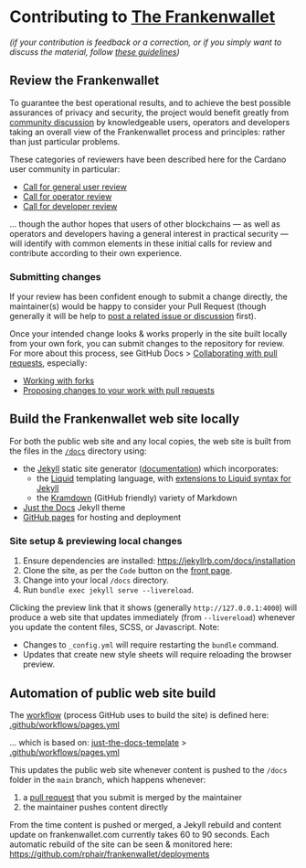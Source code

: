 # Contributing to [The Frankenwallet](https://frankenwallet.com)

_(if your contribution is feedback or a correction, or if you simply want to discuss the material, follow [these guidelines](README.md#community-discussion-questions-and-support))_

## Review the Frankenwallet
<a id="review"></a>

To guarantee the best operational results, and to achieve the best possible assurances of privacy and security, the project would benefit greatly from [community discussion](README.md#community) by knowledgeable users, operators and developers taking an overall view of the Frankenwallet process and principles: rather than just particular problems.

These categories of reviewers have been described here for the Cardano user community in particular:
* [Call for general user review](https://forum.cardano.org/t/frankenwallet-call-for-general-user-review/150242)
* [Call for operator review](https://forum.cardano.org/t/frankenwallet-call-for-spo-preliminary-review/150243)
* [Call for developer review](https://forum.cardano.org/t/frankenwallet-call-for-developer-review/150245)

... though the author hopes that users of other blockchains — as well as operators and developers having a general interest in practical security — will identify with common elements in these initial calls for review and contribute according to their own experience.

### Submitting changes

If your review has been confident enough to submit a change directly, the maintainer(s) would be happy to consider your Pull Request (though generally it will be help to [post a related issue or discussion](README.md#community) first).

Once your intended change looks & works properly in the site built locally from your own fork, you can submit changes to the repository for review.  For more about this process, see GitHub Docs > [Collaborating with pull requests](https://docs.github.com/en/pull-requests/collaborating-with-pull-requests), especially:
* [Working with forks](https://docs.github.com/en/pull-requests/collaborating-with-pull-requests/working-with-forks)
* [Proposing changes to your work with pull requests](https://docs.github.com/en/pull-requests/collaborating-with-pull-requests/proposing-changes-to-your-work-with-pull-requests)

## Build the Frankenwallet web site locally

For both the public web site and any local copies, the web site is built from the files in the [`/docs`](docs) directory using:
* the [Jekyll](https://jekyllrb.com/) static site generator ([documentation](https://jekyllrb.com/docs/)) which incorporates:
  * the [Liquid](https://shopify.github.io/liquid/) templating language, with [extensions to Liquid syntax for Jekyll](https://jekyllrb.com/docs/liquid/)
  * the [Kramdown](https://jekyllrb.com/docs/configuration/markdown/) (GitHub friendly) variety of Markdown
* [Just the Docs](https://just-the-docs.com) Jekyll theme
* [GitHub pages](https://docs.github.com/en/pages) for hosting and deployment

### Site setup & previewing local changes

1. Ensure dependencies are installed: https://jekyllrb.com/docs/installation
1. Clone the site, as per the `Code` button on the [front page](https://github.com/rphair/frankenwallet).
1. Change into your local `/docs` directory.
1. Run `bundle exec jekyll serve --livereload`.

Clicking the preview link that it shows (generally `http://127.0.0.1:4000`) will produce a web site that updates immediately (from `--livereload`) whenever you update the content files, SCSS, or Javascript.  Note:
* Changes to `_config.yml` will require restarting the `bundle` command.
* Updates that create new style sheets will require reloading the browser preview.

## Automation of public web site build

The [workflow](https://docs.github.com/en/pages/getting-started-with-github-pages/using-custom-workflows-with-github-pages) (process GitHub uses to build the site) is defined here: [.github/workflows/pages.yml](.github/workflows/pages.yml)

... which is based on: [just-the-docs-template](https://github.com/just-the-docs/just-the-docs-template) > [.github/workflows/pages.yml](https://github.com/just-the-docs/just-the-docs-template/blob/main/.github/workflows/pages.yml)

This updates the public web site whenever content is pushed to the `/docs` folder in the `main` branch, which happens whenever:
1. a [pull request](https://github.com/rphair/frankenwallet/pulls) that you submit is merged by the maintainer
1. the maintainer pushes content directly

From the time content is pushed or merged, a Jekyll rebuild and content update on frankenwallet.com currently takes 60 to 90 seconds.  Each automatic rebuild of the site can be seen & monitored here: https://github.com/rphair/frankenwallet/deployments

